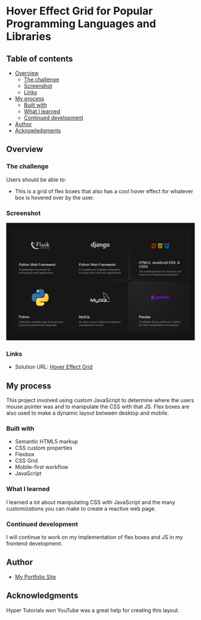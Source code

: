 # Hover Effect Grid for Popular Programming Languages and Libraries

## Table of contents

- [Overview](#overview)
  - [The challenge](#the-challenge)
  - [Screenshot](#screenshot)
  - [Links](#links)
- [My process](#my-process)
  - [Built with](#built-with)
  - [What I learned](#what-i-learned)
  - [Continued development](#continued-development)
- [Author](#author)
- [Acknowledgments](#acknowledgments)


## Overview

### The challenge

Users should be able to:

- This is a grid of flex boxes that also has a cool hover effect for whatever box is hovered over by the user.

### Screenshot

![](./screenshot.jpg)


### Links

- Solution URL: [Hover Effect Grid](https://taylor1038.github.io/hover-effect-grid/)


## My process

This project involved using custom JavaScript to determine where the users mouse pointer was and to manipulate the CSS with that JS. Flex boxes are also used to make a dynamic layout between desktop and mobile.

### Built with

- Semantic HTML5 markup
- CSS custom properties
- Flexbox
- CSS Grid
- Mobile-first workflow
- JavaScript



### What I learned

I learned a lot about manipulating CSS with JavaScript and the many customizations you can make to create a reactive web page.

### Continued development


I will continue to work on my implementation of flex boxes and JS in my frontend development.


## Author

- [My Portfolio Site](https://www.stephen.photography/portfolio)


## Acknowledgments


Hyper Tutorials won YouTube was a great help for creating this layout.